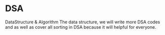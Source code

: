 # DSA
DataStructure &amp; Algorithm The data structure, we will write more DSA codes and as well as cover all sorting in DSA because it will helpful for everyone.
